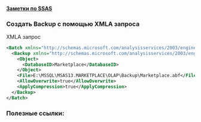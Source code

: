 #### [Заметки по SSAS](./SSAS_note.md)  

### Создать Backup с помощью XMLA запроса

XMLA запрос

```xml
<Batch xmlns="http://schemas.microsoft.com/analysisservices/2003/engine" Transaction="false">
  <Backup xmlns="http://schemas.microsoft.com/analysisservices/2003/engine">
    <Object>
      <DatabaseID>Marketplace</DatabaseID>
    </Object>
    <File>E:\MSSQL\MSAS13.MARKETPLACE\OLAP\Backup\Marketplace.abf</File>
    <AllowOverwrite>true</AllowOverwrite>
    <ApplyCompression>true</ApplyCompression>
  </Backup>
</Batch>
```


### Полезные ссылки:  

